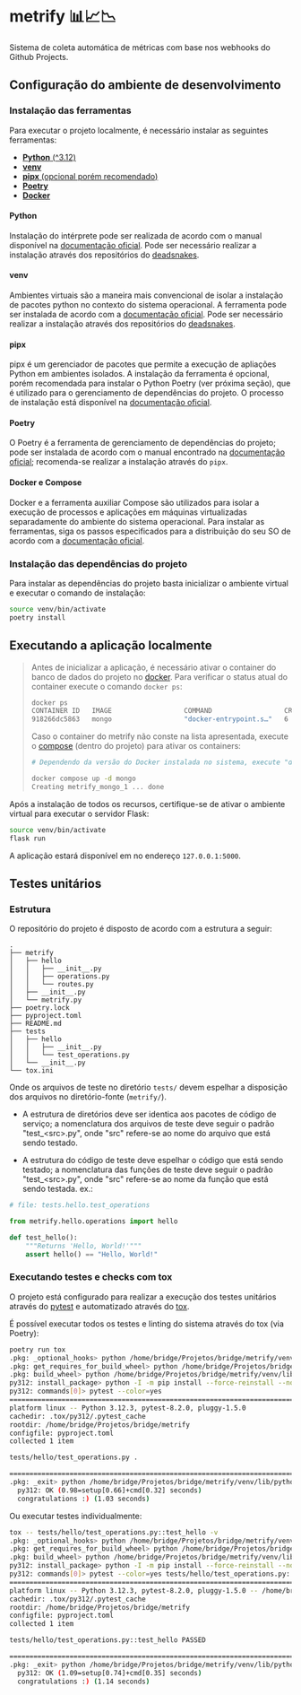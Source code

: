 # metrify 📊📈📉

Sistema de coleta automática de métricas com base nos webhooks do Github
Projects.

## Configuração do ambiente de desenvolvimento

### Instalação das ferramentas

Para executar o projeto localmente, é necessário instalar as seguintes
ferramentas:

- [**Python** (^3.12)](#python)
- [**venv**](#venv)
- [**pipx** (opcional porém recomendado)](#pipx)
- [**Poetry**](#poetry)
- [**Docker**](#docker-e-compose)

#### Python

Instalação do intérprete pode ser realizada de acordo com o manual disponível na
[documentação oficial](https://www.python.org/downloads/release/python-3120/).
Pode ser necessário realizar a instalação através dos repositórios do
[deadsnakes](https://github.com/deadsnakes).

#### venv

Ambientes virtuais são a maneira mais convencional de isolar a instalação de
pacotes python no contexto do sistema operacional. A ferramenta pode ser
instalada de acordo com a
[documentação oficial](https://virtualenv.pypa.io/en/stable/installation.html).
Pode ser necessário realizar a instalação através dos repositórios do
[deadsnakes](https://github.com/deadsnakes).

#### pipx

pipx é um gerenciador de pacotes que permite a execução de apliações Python em
ambientes isolados. A instalação da ferramenta é opcional, porém recomendada
para instalar o Python Poetry (ver próxima seção), que é utilizado para o
gerenciamento de dependências do projeto. O processo de instalação está
disponível na [documentação oficial](https://pipx.pypa.io/stable/installation/).

#### Poetry

O Poetry é a ferramenta de gerenciamento de dependências do projeto; pode ser
instalada de acordo com o manual encontrado na
[documentação oficial](https://python-poetry.org/docs/#installation);
recomenda-se realizar a instalação através do `pipx`.

#### Docker e Compose

Docker e a ferramenta auxiliar Compose são utilizados para isolar a execução de
processos e aplicações em máquinas virtualizadas separadamente do ambiente do
sistema operacional. Para instalar as ferramentas, siga os passos especificados
para a distribuição do seu SO de acordo com a
[documentação oficial](https://docs.docker.com/desktop/install/linux-install/).

### Instalação das dependências do projeto

Para instalar as dependências do projeto basta inicializar o ambiente virtual e
executar o comando de instalação:

```bash
source venv/bin/activate
poetry install
```

## Executando a aplicação localmente

> Antes de inicializar a aplicação, é necessário ativar o container do banco de
> dados do projeto no [docker](#docker-e-compose). Para verificar o status atual
> do container execute o comando `docker ps`:
>
> ```bash
> docker ps
> CONTAINER ID   IMAGE                  COMMAND                  CREATED        STATUS             PORTS                                       NAMES
> 918266dc5863   mongo                  "docker-entrypoint.s…"   6 days ago     Up About an hour   27017/tcp                                   metrify_mongo_1
> ```
>
> Caso o container do metrify não conste na lista apresentada, execute o
> [compose](#docker-e-compose) (dentro do projeto) para ativar os containers:
>
> ```bash
> # Dependendo da versão do Docker instalada no sistema, execute "docker compose" ou "docker-compose", se o compose for instalado separadamente. Consultar documentação oficial.
>
> docker compose up -d mongo
> Creating metrify_mongo_1 ... done
> ```

Após a instalação de todos os recursos, certifique-se de ativar o ambiente
virtual para executar o servidor Flask:

```bash
source venv/bin/activate
flask run
```

A aplicação estará disponível em no endereço `127.0.0.1:5000`.

## Testes unitários

### Estrutura

O repositório do projeto é disposto de acordo com a estrutura a seguir:

```
.
├── metrify
│   ├── hello
│   │   ├── __init__.py
│   │   ├── operations.py
│   │   └── routes.py
│   ├── __init__.py
│   └── metrify.py
├── poetry.lock
├── pyproject.toml
├── README.md
├── tests
│   ├── hello
│   │   ├── __init__.py
│   │   └── test_operations.py
│   └── __init__.py
└── tox.ini
```

Onde os arquivos de teste no diretório `tests/` devem espelhar a disposição dos
arquivos no diretório-fonte (`metrify/`).

- A estrutura de diretórios deve ser identica aos pacotes de código de serviço;
  a nomenclatura dos arquivos de teste deve seguir o padrão "test_\<src\>.py",
  onde "src" refere-se ao nome do arquivo que está sendo testado.

- A estrutura do código de teste deve espelhar o código que está sendo testado;
  a nomenclatura das funções de teste deve seguir o padrão "test_\<src\>.py",
  onde "src" refere-se ao nome da função que está sendo testada. ex.:

```python
# file: tests.hello.test_operations

from metrify.hello.operations import hello

def test_hello():
    """Returns 'Hello, World!'"""
    assert hello() == "Hello, World!"
```

### Executando testes e checks com tox

O projeto está configurado para realizar a execução dos testes unitários através
do [pytest](https://docs.pytest.org/en/8.2.x/) e automatizado através do
[tox](https://tox.wiki/en/4.15.0/).

É possível executar todos os testes e linting do sistema através do tox (via
Poetry):

```bash
poetry run tox
.pkg: _optional_hooks> python /home/bridge/Projetos/bridge/metrify/venv/lib/python3.12/site-packages/pyproject_api/_backend.py True poetry.core.masonry.api
.pkg: get_requires_for_build_wheel> python /home/bridge/Projetos/bridge/metrify/venv/lib/python3.12/site-packages/pyproject_api/_backend.py True poetry.core.masonry.api
.pkg: build_wheel> python /home/bridge/Projetos/bridge/metrify/venv/lib/python3.12/site-packages/pyproject_api/_backend.py True poetry.core.masonry.api
py312: install_package> python -I -m pip install --force-reinstall --no-deps /home/bridge/Projetos/bridge/metrify/.tox/.tmp/package/4/metrify-0.1.0-py3-none-any.whl
py312: commands[0]> pytest --color=yes
============================================================================================================================== test session starts ===============================================================================================================================
platform linux -- Python 3.12.3, pytest-8.2.0, pluggy-1.5.0
cachedir: .tox/py312/.pytest_cache
rootdir: /home/bridge/Projetos/bridge/metrify
configfile: pyproject.toml
collected 1 item

tests/hello/test_operations.py .                                                                                                                                                                                                                                           [100%]

=============================================================================================================================== 1 passed in 0.14s ================================================================================================================================
.pkg: _exit> python /home/bridge/Projetos/bridge/metrify/venv/lib/python3.12/site-packages/pyproject_api/_backend.py True poetry.core.masonry.api
  py312: OK (0.98=setup[0.66]+cmd[0.32] seconds)
  congratulations :) (1.03 seconds)
```

Ou executar testes individualmente:

```bash
tox -- tests/hello/test_operations.py::test_hello -v 
.pkg: _optional_hooks> python /home/bridge/Projetos/bridge/metrify/venv/lib/python3.12/site-packages/pyproject_api/_backend.py True poetry.core.masonry.api
.pkg: get_requires_for_build_wheel> python /home/bridge/Projetos/bridge/metrify/venv/lib/python3.12/site-packages/pyproject_api/_backend.py True poetry.core.masonry.api
.pkg: build_wheel> python /home/bridge/Projetos/bridge/metrify/venv/lib/python3.12/site-packages/pyproject_api/_backend.py True poetry.core.masonry.api
py312: install_package> python -I -m pip install --force-reinstall --no-deps /home/bridge/Projetos/bridge/metrify/.tox/.tmp/package/5/metrify-0.1.0-py3-none-any.whl
py312: commands[0]> pytest --color=yes tests/hello/test_operations.py::test_hello -v
============================================================================================================================== test session starts ===============================================================================================================================
platform linux -- Python 3.12.3, pytest-8.2.0, pluggy-1.5.0 -- /home/bridge/Projetos/bridge/metrify/.tox/py312/bin/python
cachedir: .tox/py312/.pytest_cache
rootdir: /home/bridge/Projetos/bridge/metrify
configfile: pyproject.toml
collected 1 item

tests/hello/test_operations.py::test_hello PASSED                                                                                                                                                                                                                          [100%]

=============================================================================================================================== 1 passed in 0.15s ================================================================================================================================
.pkg: _exit> python /home/bridge/Projetos/bridge/metrify/venv/lib/python3.12/site-packages/pyproject_api/_backend.py True poetry.core.masonry.api
  py312: OK (1.09=setup[0.74]+cmd[0.35] seconds)
  congratulations :) (1.14 seconds)
```
